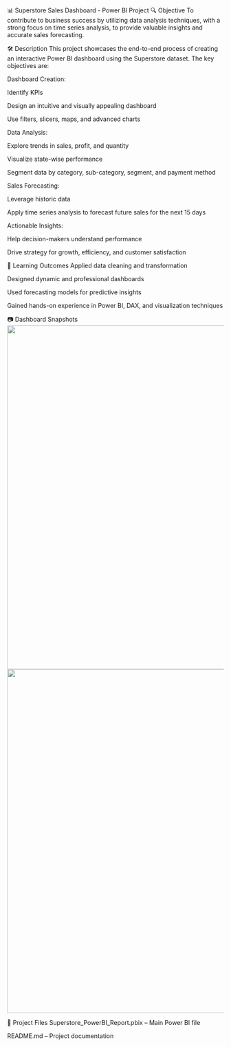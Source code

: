 📊 Superstore Sales Dashboard - Power BI Project
🔍 Objective
To contribute to business success by utilizing data analysis techniques, with a strong focus on time series analysis, to provide valuable insights and accurate sales forecasting.

🛠 Description
This project showcases the end-to-end process of creating an interactive Power BI dashboard using the Superstore dataset. The key objectives are:

Dashboard Creation:

Identify KPIs

Design an intuitive and visually appealing dashboard

Use filters, slicers, maps, and advanced charts

Data Analysis:

Explore trends in sales, profit, and quantity

Visualize state-wise performance

Segment data by category, sub-category, segment, and payment method

Sales Forecasting:

Leverage historic data

Apply time series analysis to forecast future sales for the next 15 days

Actionable Insights:

Help decision-makers understand performance

Drive strategy for growth, efficiency, and customer satisfaction

🧠 Learning Outcomes
Applied data cleaning and transformation

Designed dynamic and professional dashboards

Used forecasting models for predictive insights

Gained hands-on experience in Power BI, DAX, and visualization techniques

📷 Dashboard Snapshots
<img src="screenshots/superstore_dashboard_1.png" width="800"/> <img src="screenshots/superstore_dashboard_2.png" width="800"/>

📁 Project Files
Superstore_PowerBI_Report.pbix – Main Power BI file

README.md – Project documentation
